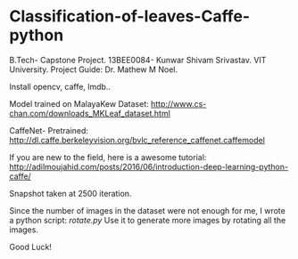 
# Classification-of-leaves-Caffe-python
B.Tech- Capstone Project. 13BEE0084- Kunwar Shivam Srivastav. VIT University. Project Guide: Dr. Mathew M Noel. 

Install opencv, caffe, lmdb..

Model trained on MalayaKew Dataset: http://www.cs-chan.com/downloads_MKLeaf_dataset.html 

CaffeNet- Pretrained: http://dl.caffe.berkeleyvision.org/bvlc_reference_caffenet.caffemodel

If you are new to the field, here is a awesome tutorial: http://adilmoujahid.com/posts/2016/06/introduction-deep-learning-python-caffe/ 

Snapshot taken at 2500 iteration. 

Since the number of images in the dataset were not enough for me, I wrote a python script: *rotate.py* 
Use it to generate more images by rotating all the images. 

Good Luck!


